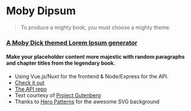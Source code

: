 # Moby Dipsum

> To produce a mighty book, you must choose a mighty theme.

### [A Moby Dick themed Lorem Ipsum generator](https://moby-dipsum.com)

#### Make your placeholder content more majestic with random paragraphs and chapter titles from the legendary book.

- Using Vue.js/Nuxt for the frontend & Node/Express for the API.
- [Check it out](https://moby-dipsum.com)
- [The API repo](https://github.com/Recidvst/moby-dick-lorem-ipsum-api)
- Text courtesy of [Project Gutenberg](https://www.gutenberg.org/ebooks/2701)
- Thanks to [Hero Patterns](https://www.heropatterns.com/) for the awesome SVG background
